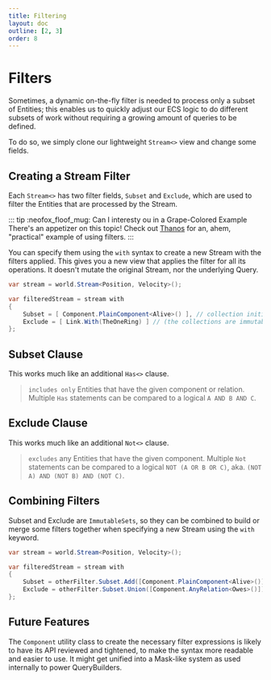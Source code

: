 ```yaml
---
title: Filtering
layout: doc
outline: [2, 3]
order: 8
---
```


# Filters

Sometimes, a dynamic on-the-fly filter is needed to process only a subset of Entities; this enables us to quickly adjust our ECS logic to do different subsets of work without requiring a growing amount of queries to be defined.

To do so, we simply clone our lightweight `Stream<>` view and change some fields.

## Creating a Stream Filter
Each `Stream<>` has two filter fields, `Subset` and `Exclude`, which are used to filter the Entities that are processed by the Stream.

::: tip :neofox_floof_mug: Can I interesty ou in a Grape-Colored Example
There's an appetizer on this topic! Check out [Thanos](/cookbook/appetizers/Thanos.md) for an, ahem, "practical" example of using filters.
:::

You can specify them using the `with` syntax to create a new Stream with the filters applied. This gives you a new view that applies the filter for all its operations. It doesn't mutate the original Stream, nor the underlying Query.

```csharp
var stream = world.Stream<Position, Velocity>();

var filteredStream = stream with 
{
    Subset = [ Component.PlainComponent<Alive>() ], // collection initilizer
    Exclude = [ Link.With(TheOneRing) ] // (the collections are immutable sets)
};
```

## Subset Clause
This works much like an additional `Has<>` clause.

> `includes only` Entities that have the given component or relation. Multiple `Has` statements can be compared to a logical `A AND B AND C`.

## Exclude Clause
This works much like an additional `Not<>` clause.

> `excludes` any Entities that have the given component. Multiple `Not` statements can be compared to a logical `NOT (A OR B OR C)`, aka. `(NOT A) AND (NOT B) AND (NOT C)`.

## Combining Filters
Subset and Exclude are `ImmutableSets`, so they can be combined to build or merge some filters together when specifying a new Stream using the `with` keyword.

```csharp
var stream = world.Stream<Position, Velocity>();

var filteredStream = stream with 
{
    Subset = otherFilter.Subset.Add([Component.PlainComponent<Alive>()]),
    Exclude = otherFilter.Subset.Union([Component.AnyRelation<Owes>()]),
};
```

## Future Features
The `Component` utility class to create the necessary filter expressions is likely to have its API reviewed and tightened, to make the syntax more readable and easier to use. It might get unified into a Mask-like system as used internally to power QueryBuilders.